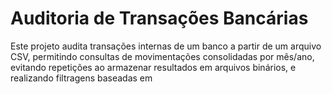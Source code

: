 # Auditoria de Transações Bancárias

Este projeto audita transações internas de um banco a partir de um arquivo CSV, permitindo consultas de movimentações consolidadas por mês/ano, evitando repetições ao armazenar resultados em arquivos binários, e realizando filtragens baseadas em
